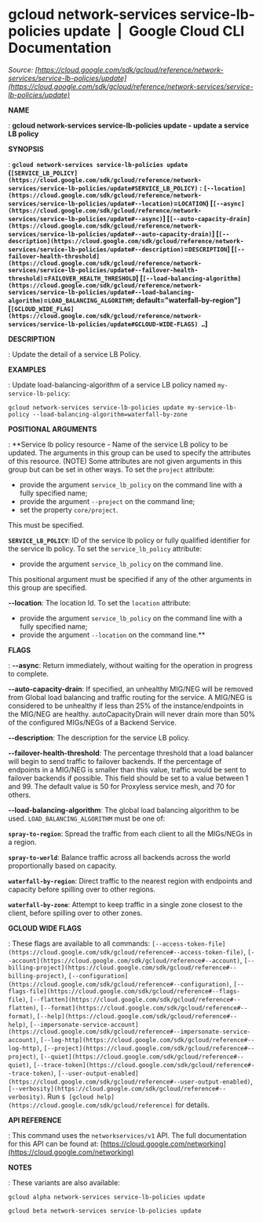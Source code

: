 # gcloud network-services service-lb-policies update  |  Google Cloud CLI Documentation

*Source: [https://cloud.google.com/sdk/gcloud/reference/network-services/service-lb-policies/update](https://cloud.google.com/sdk/gcloud/reference/network-services/service-lb-policies/update)*

**NAME**

: **gcloud network-services service-lb-policies update - update a service LB policy**

**SYNOPSIS**

: **`gcloud network-services service-lb-policies update` (`[SERVICE_LB_POLICY](https://cloud.google.com/sdk/gcloud/reference/network-services/service-lb-policies/update#SERVICE_LB_POLICY)` : `[--location](https://cloud.google.com/sdk/gcloud/reference/network-services/service-lb-policies/update#--location)`=`LOCATION`) [`[--async](https://cloud.google.com/sdk/gcloud/reference/network-services/service-lb-policies/update#--async)`] [`[--auto-capacity-drain](https://cloud.google.com/sdk/gcloud/reference/network-services/service-lb-policies/update#--auto-capacity-drain)`] [`[--description](https://cloud.google.com/sdk/gcloud/reference/network-services/service-lb-policies/update#--description)`=`DESCRIPTION`] [`[--failover-health-threshold](https://cloud.google.com/sdk/gcloud/reference/network-services/service-lb-policies/update#--failover-health-threshold)`=`FAILOVER_HEALTH_THRESHOLD`] [`[--load-balancing-algorithm](https://cloud.google.com/sdk/gcloud/reference/network-services/service-lb-policies/update#--load-balancing-algorithm)`=`LOAD_BALANCING_ALGORITHM`; default="waterfall-by-region"] [`[GCLOUD_WIDE_FLAG](https://cloud.google.com/sdk/gcloud/reference/network-services/service-lb-policies/update#GCLOUD-WIDE-FLAGS) …`]**

**DESCRIPTION**

: Update the detail of a service LB Policy.

**EXAMPLES**

: Update load-balancing-algorithm of a service LB policy named
``my-service-lb-policy``:

```
gcloud network-services service-lb-policies update my-service-lb-policy --load-balancing-algorithm=waterfall-by-zone
```

**POSITIONAL ARGUMENTS**

: **Service lb policy resource - Name of the service LB policy to be updated. The
arguments in this group can be used to specify the attributes of this resource.
(NOTE) Some attributes are not given arguments in this group but can be set in
other ways.
To set the `project` attribute:

- provide the argument `service_lb_policy` on the command line with a
fully specified name;
- provide the argument `--project` on the command line;
- set the property `core/project`.

This must be specified.

**`SERVICE_LB_POLICY`**:
ID of the service lb policy or fully qualified identifier for the service lb
policy.
To set the `service_lb_policy` attribute:

- provide the argument `service_lb_policy` on the command line.

This positional argument must be specified if any of the other arguments in this
group are specified.

**--location**:
The location Id.
To set the `location` attribute:

- provide the argument `service_lb_policy` on the command line with a
fully specified name;
- provide the argument `--location` on the command line.**

**FLAGS**

: **--async**:
Return immediately, without waiting for the operation in progress to complete.

**--auto-capacity-drain**:
If specified, an unhealthy MIG/NEG will be removed from Global load balancing
and traffic routing for the service. A MIG/NEG is considered to be unhealthy if
less than 25% of the instance/endpoints in the MIG/NEG are healthy.
autoCapacityDrain will never drain more than 50% of the configured MIGs/NEGs of
a Backend Service.

**--description**:
The description for the service LB policy.

**--failover-health-threshold**:
The percentage threshold that a load balancer will begin to send traffic to
failover backends. If the percentage of endpoints in a MIG/NEG is smaller than
this value, traffic would be sent to failover backends if possible. This field
should be set to a value between 1 and 99. The default value is 50 for Proxyless
service mesh, and 70 for others.

**--load-balancing-algorithm**:
The global load balancing algorithm to be used.
`LOAD_BALANCING_ALGORITHM` must be one of:

**`spray-to-region`**:
Spread the traffic from each client to all the MIGs/NEGs in a region.

**`spray-to-world`**:
Balance traffic across all backends across the world proportionally based on
capacity.

**`waterfall-by-region`**:
Direct traffic to the nearest region with endpoints and capacity before spilling
over to other regions.

**`waterfall-by-zone`**:
Attempt to keep traffic in a single zone closest to the client, before spilling
over to other zones.

**GCLOUD WIDE FLAGS**

: These flags are available to all commands: `[--access-token-file](https://cloud.google.com/sdk/gcloud/reference#--access-token-file)`,
`[--account](https://cloud.google.com/sdk/gcloud/reference#--account)`, `[--billing-project](https://cloud.google.com/sdk/gcloud/reference#--billing-project)`,
`[--configuration](https://cloud.google.com/sdk/gcloud/reference#--configuration)`,
`[--flags-file](https://cloud.google.com/sdk/gcloud/reference#--flags-file)`,
`[--flatten](https://cloud.google.com/sdk/gcloud/reference#--flatten)`, `[--format](https://cloud.google.com/sdk/gcloud/reference#--format)`, `[--help](https://cloud.google.com/sdk/gcloud/reference#--help)`, `[--impersonate-service-account](https://cloud.google.com/sdk/gcloud/reference#--impersonate-service-account)`,
`[--log-http](https://cloud.google.com/sdk/gcloud/reference#--log-http)`,
`[--project](https://cloud.google.com/sdk/gcloud/reference#--project)`, `[--quiet](https://cloud.google.com/sdk/gcloud/reference#--quiet)`, `[--trace-token](https://cloud.google.com/sdk/gcloud/reference#--trace-token)`, `[--user-output-enabled](https://cloud.google.com/sdk/gcloud/reference#--user-output-enabled)`,
`[--verbosity](https://cloud.google.com/sdk/gcloud/reference#--verbosity)`.
Run `$ [gcloud help](https://cloud.google.com/sdk/gcloud/reference)` for details.

**API REFERENCE**

: This command uses the `networkservices/v1` API. The full
documentation for this API can be found at: [https://cloud.google.com/networking](https://cloud.google.com/networking)

**NOTES**

: These variants are also available:

```
gcloud alpha network-services service-lb-policies update
```

```
gcloud beta network-services service-lb-policies update
```